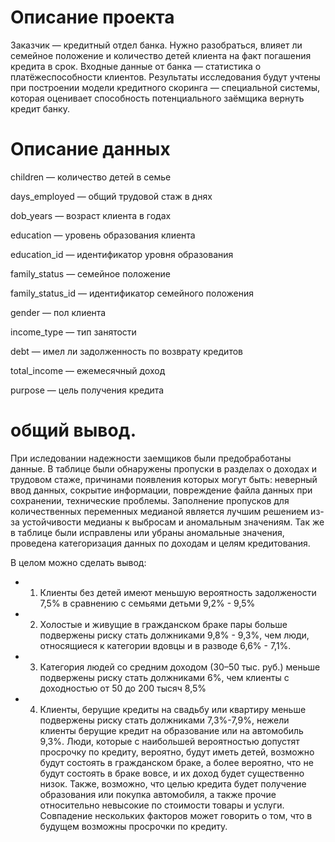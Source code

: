 # Описание проекта
Заказчик — кредитный отдел банка. Нужно разобраться, влияет ли семейное положение и количество детей клиента на факт погашения кредита в срок. Входные данные от банка — статистика о платёжеспособности клиентов.
Результаты исследования будут учтены при построении модели кредитного скоринга — специальной системы, которая оценивает способность потенциального заёмщика вернуть кредит банку.
# Описание данных
children — количество детей в семье

days_employed — общий трудовой стаж в днях

dob_years — возраст клиента в годах

education — уровень образования клиента

education_id — идентификатор уровня образования

family_status — семейное положение

family_status_id — идентификатор семейного положения

gender — пол клиента

income_type — тип занятости

debt — имел ли задолженность по возврату кредитов

total_income — ежемесячный доход

purpose — цель получения кредита

# общий вывод.
При иследовании надежности заемщиков были предобработаны данные. В таблице были обнаружены пропуски в разделах о доходах и трудовом стаже, причинами появления которых могут быть: неверный ввод данных, сокрытие информации, повреждение файла данных при сохранении, технические проблемы. Заполнение пропусков для количественных переменных медианой является лучшим решением из-за устойчивости медианы к выбросам и аномальным значениям. Так же в таблице были исправлены или убраны аномальные значения, проведена категоризация данных по доходам и целям кредитования.

В целом можно сделать вывод:

- 1) Клиенты без детей имеют меньшую  вероятность задолжености 7,5% в сравнению с семьями детьми 9,2% - 9,5%
- 2) Холостые и живущие в гражданском браке пары больше подвержены риску стать должниками 9,8% - 9,3%, чем люди, относящиеся к категории вдовцы и в разводе 6,6% - 7,1%.
- 3) Категория людей со средним доходом (30–50 тыс. руб.) меньше подвержены риску стать должниками 6%, чем клиенты с доходностью от 50 до 200 тысяч 8,5%
- 4) Клиенты, берущие кредиты на свадьбу или квартиру меньше подвержены риску стать должниками 7,3%-7,9%, нежели клиенты берущие кредит на образование или на автомобиль 9,3%. 
Люди, которые с наибольшей вероятностью допустят просрочку по кредиту, вероятно, будут иметь детей, возможно будут состоять в гражданском браке, а более вероятно, что не будут состоять в браке вовсе, и их доход будет существенно низок. Также, возможно, что целью кредита будет получение образования или покупка автомобиля, а также прочие относительно невысокие по стоимости товары и услуги. Совпадение нескольких факторов может говорить о том, что в будущем возможны просрочки по кредиту.
